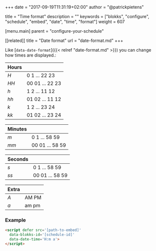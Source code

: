 +++
date            = "2017-09-19T11:31:19+02:00"
author          = "@patrickpietens"

title           = "Time format"
description     = ""
keywords        = ["blokks", "configure", "schedule", "embed", "date", "time", "format"]
weight          = 607

[menu.main]
parent          = "configure-your-schedule"

[[related]]
title = "Date format"
url = "date-format.md"
+++

Like [`data-date-format`]({{< relref "date-format.md" >}}) you can change how times are displayed.:

| Hours |   |
|-------|---|
| *H* | 0 1 ... 22 23 |
| *HH* | 00 01 ... 22 23 |
| *h* | 1 2 ... 11 12 |
| *hh* | 01 02 ... 11 12 |
| *k* | 1 2 ... 23 24 |
| *kk* | 01 02 ... 23 24 |

| Minutes |   |
|---------|---|
| *m* | 0 1 ... 58 59 |
| *mm* | 00 01 ... 58 59 |

| Seconds |   |
|---------|---|
| *s* | 0 1 ... 58 59 |
| *ss* | 00 01 ... 58 59 |

| Extra |   |
|-------|---|
| *A* | AM PM |
| *a* | am pm |

### Example

```html
<script	defer src='[path-to-embed]'
  data-blokks-id='[schedule-id]'
  data-date-time='H:m a'>
</script>
```
